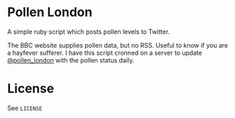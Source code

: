 # Pollen London

A simple ruby script which posts pollen levels to Twitter.

The BBC website supplies pollen data, but no RSS. Useful to know if you are a hayfever sufferer. I have this script cronned on a server to update [@pollen_london][pollen_london_on_twitter] with the pollen status daily.

[pollen_london_on_twitter]: http://twitter.com/pollen_london

# License
See `LICENSE`